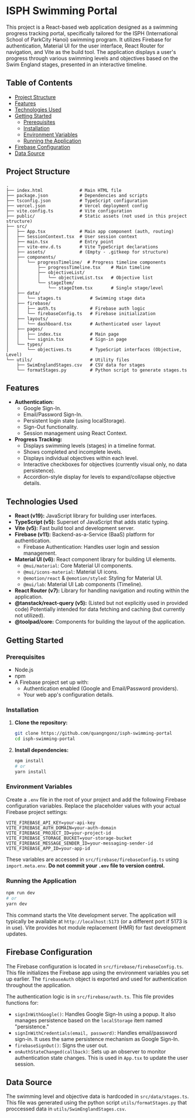 # ISPH Swimming Portal

This project is a React-based web application designed as a swimming progress tracking portal, specifically tailored for the ISPH (International School of ParkCity Hanoi) swimming program.  It utilizes Firebase for authentication, Material UI for the user interface, React Router for navigation, and Vite as the build tool.  The application displays a user's progress through various swimming levels and objectives based on the Swim England stages, presented in an interactive timeline.

## Table of Contents

- [Project Structure](#project-structure)
- [Features](#features)
- [Technologies Used](#technologies-used)
- [Getting Started](#getting-started)
  - [Prerequisites](#prerequisites)
  - [Installation](#installation)
  - [Environment Variables](#environment-variables)
  - [Running the Application](#running-the-application)
- [Firebase Configuration](#firebase-configuration)
- [Data Source](#data-source)

## Project Structure

``` 
.
├── index.html              # Main HTML file
├── package.json            # Dependencies and scripts
├── tsconfig.json           # TypeScript configuration
├── vercel.json             # Vercel deployment config
├── vite.config.ts          # Vite configuration
├── public/                 # Static assets (not used in this project structure)
├── src/
│   ├── App.tsx             # Main app component (auth, routing)
│   ├── SessionContext.tsx  # User session context
│   ├── main.tsx            # Entry point
│   ├── vite-env.d.ts       # Vite TypeScript declarations
│   ├── assets/             # (Empty - .gitkeep for structure)
│   ├── components/
│   │   └── progressTimeline/  # Progress timeline components
│   │       ├── progressTimeline.tsx    # Main timeline
│   │       ├── objectiveList/
│   │       │   └── objectiveList.tsx   # Objective list
│   │       └── stageItem/
│   │           └── stageItem.tsx       # Single stage/level
│   ├── data/
│   │   └── stages.ts           # Swimming stage data
│   ├── firebase/
│   │   ├── auth.ts             # Firebase auth logic
│   │   └── firebaseConfig.ts   # Firebase initialization
│   ├── layouts/
│   │   └── dashboard.tsx       # Authenticated user layout
│   ├── pages/
│   │   ├── index.tsx           # Main page
│   │   └── signin.tsx          # Sign-in page
│   └── types/
│       └── objectives.ts       # TypeScript interfaces (Objective, Level)
└── utils/                      # Utility files
    ├── SwimEnglandStages.csv   # CSV data for stages
    └── formatStages.py         # Python script to generate stages.ts
```

## Features

- **Authentication:**
  - Google Sign-In.
  - Email/Password Sign-In.
  - Persistent login state (using localStorage).
  - Sign-Out functionality.
  - Session management using React Context.
- **Progress Tracking:**
  - Displays swimming levels (stages) in a timeline format.
  - Shows completed and incomplete levels.
  - Displays individual objectives within each level.
  - Interactive checkboxes for objectives (currently visual only, no data persistence).
  - Accordion-style display for levels to expand/collapse objective details.

## Technologies Used

- **React (v19):**  JavaScript library for building user interfaces.
- **TypeScript (v5):**  Superset of JavaScript that adds static typing.
- **Vite (v5):**  Fast build tool and development server.
- **Firebase (v11):**  Backend-as-a-Service (BaaS) platform for authentication.
  - Firebase Authentication:  Handles user login and session management.
- **Material UI (v6):**  React component library for building UI elements.
    - `@mui/material`: Core Material UI components.
    - `@mui/icons-material`: Material UI icons.
    - `@emotion/react` & `@emotion/styled`: Styling for Material UI.
    - `@mui/lab`: Material UI Lab components (Timeline).
- **React Router (v7):**  Library for handling navigation and routing within the application.
- **@tanstack/react-query (v5):**  (Listed but not explicitly used in provided code)  Potentially intended for data fetching and caching (but currently not utilized).
- **@toolpad/core:** Components for building the layout of the application.

## Getting Started

### Prerequisites

- Node.js
- npm 
- A Firebase project set up with:
  - Authentication enabled (Google and Email/Password providers).
  - Your web app's configuration details.

### Installation

1.  **Clone the repository:**

    ```bash
    git clone https://github.com/quangngonz/isph-swimming-portal
    cd isph-swimming-portal
    ```

2.  **Install dependencies:**

    ```bash
    npm install
    # or
    yarn install
    ```

### Environment Variables

Create a `.env` file in the root of your project and add the following Firebase configuration variables.  Replace the placeholder values with your actual Firebase project settings:

```
VITE_FIREBASE_API_KEY=your-api-key
VITE_FIREBASE_AUTH_DOMAIN=your-auth-domain
VITE_FIREBASE_PROJECT_ID=your-project-id
VITE_FIREBASE_STORAGE_BUCKET=your-storage-bucket
VITE_FIREBASE_MESSAGE_SENDER_ID=your-messaging-sender-id
VITE_FIREBASE_APP_ID=your-app-id
```

These variables are accessed in `src/firebase/firebaseConfig.ts` using `import.meta.env`.  **Do not commit your `.env` file to version control.**

### Running the Application

```bash
npm run dev
# or
yarn dev
```

This command starts the Vite development server.  The application will typically be available at `http://localhost:5173` (or a different port if 5173 is in use).  Vite provides hot module replacement (HMR) for fast development updates.

## Firebase Configuration

The Firebase configuration is located in `src/firebase/firebaseConfig.ts`.  This file initializes the Firebase app using the environment variables you set up earlier.  The `firebaseAuth` object is exported and used for authentication throughout the application.

The authentication logic is in `src/firebase/auth.ts`.  This file provides functions for:

- `signInWithGoogle()`:  Handles Google Sign-In using a popup.  It also manages persistence based on the `localStorage` item named "persistence."
- `signInWithCredentials(email, password)`:  Handles email/password sign-in.  It uses the same persistence mechanism as Google Sign-In.
- `firebaseSignOut()`:  Signs the user out.
- `onAuthStateChanged(callback)`:  Sets up an observer to monitor authentication state changes.  This is used in `App.tsx` to update the user session.

## Data Source
The swimming level and objective data is hardcoded in `src/data/stages.ts`. This file was generated using the python script `utils/formatStages.py` that proccessed data in `utils/SwimEnglandStages.csv`.
